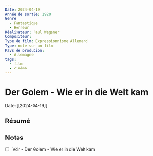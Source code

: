 ```yaml
---
Date: 2024-04-19
Année de sortie: 1920
Genre:
  - Fantastique
  - Horreur
Réalisateur: Paul Wegener
Compositeur: 
Type de film: Expressionnisme Allemand
Type: note sur un film
Pays de producion:
  - Allemagne
tags:
  - film
  - cinéma
---
```

# Der Golem - Wie er in die Welt kam
Date: [[2024-04-19]] 
## Résumé
## Notes
- [ ] Voir - Der Golem - Wie er in die Welt kam

